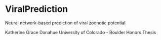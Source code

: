 # ViralPrediction

Neural network-based prediction of viral zoonotic potential

Katherine Grace Donahue
University of Colorado - Boulder
Honors Thesis
